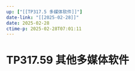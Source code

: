 ```yaml
---
up: ["[[TP317.5 多媒体软件]]"]
date-link: "[[2025-02-28]]"
date: 2025-02-28
ctime-p: 2025-02-28T07:01:11
---
```


# TP317.59 其他多媒体软件

